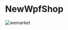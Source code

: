 # NewWpfShop
![wemarket](https://github.com/user-attachments/assets/57d61dc7-399a-4147-ae13-0ea0b94c60b2)
